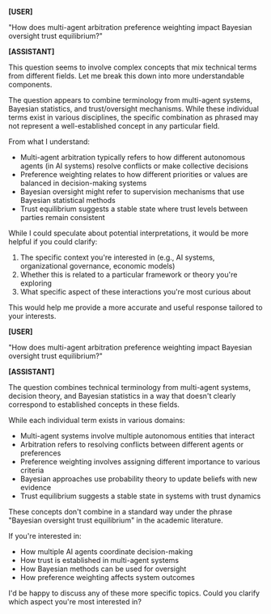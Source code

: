 **[USER]**

"How does multi-agent arbitration preference weighting impact Bayesian oversight trust equilibrium?"

**[ASSISTANT]**

This question seems to involve complex concepts that mix technical terms from different fields. Let me break this down into more understandable components.

The question appears to combine terminology from multi-agent systems, Bayesian statistics, and trust/oversight mechanisms. While these individual terms exist in various disciplines, the specific combination as phrased may not represent a well-established concept in any particular field.

From what I understand:

- Multi-agent arbitration typically refers to how different autonomous agents (in AI systems) resolve conflicts or make collective decisions
- Preference weighting relates to how different priorities or values are balanced in decision-making systems
- Bayesian oversight might refer to supervision mechanisms that use Bayesian statistical methods
- Trust equilibrium suggests a stable state where trust levels between parties remain consistent

While I could speculate about potential interpretations, it would be more helpful if you could clarify:

1. The specific context you're interested in (e.g., AI systems, organizational governance, economic models)
2. Whether this is related to a particular framework or theory you're exploring
3. What specific aspect of these interactions you're most curious about

This would help me provide a more accurate and useful response tailored to your interests.

**[USER]**

"How does multi-agent arbitration preference weighting impact Bayesian oversight trust equilibrium?"

**[ASSISTANT]**

The question combines technical terminology from multi-agent systems, decision theory, and Bayesian statistics in a way that doesn't clearly correspond to established concepts in these fields.

While each individual term exists in various domains:

- Multi-agent systems involve multiple autonomous entities that interact
- Arbitration refers to resolving conflicts between different agents or preferences
- Preference weighting involves assigning different importance to various criteria
- Bayesian approaches use probability theory to update beliefs with new evidence
- Trust equilibrium suggests a stable state in systems with trust dynamics

These concepts don't combine in a standard way under the phrase "Bayesian oversight trust equilibrium" in the academic literature.

If you're interested in:
- How multiple AI agents coordinate decision-making
- How trust is established in multi-agent systems
- How Bayesian methods can be used for oversight
- How preference weighting affects system outcomes

I'd be happy to discuss any of these more specific topics. Could you clarify which aspect you're most interested in?